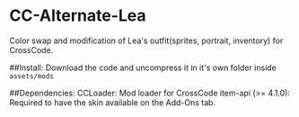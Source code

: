 # CC-Alternate-Lea
Color swap and modification of Lea's outfit(sprites, portrait, inventory) for CrossCode.

##Install: Download the code and uncompress it in it's own folder inside `assets/mods`

##Dependencies:
	CCLoader: Mod loader for CrossCode
	item-api (>= 4.1.0): Required to have the skin available on the Add-Ons tab.
